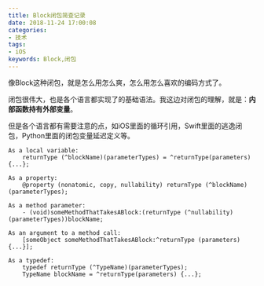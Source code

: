 ```yaml
---
title: Block闭包简查记录
date: 2018-11-24 17:00:08
categories:
- 技术
tags:
- iOS
keywords: Block,闭包
---
```


像Block这种闭包，就是怎么用怎么爽，怎么用怎么喜欢的编码方式了。

闭包很伟大，也是各个语言都实现了的基础语法。我这边对闭包的理解，就是：**内部函数持有外部变量**。

但是各个语言都有需要注意的点，如iOS里面的循环引用，Swift里面的逃逸闭包，Python里面的闭包变量延迟定义等。

<!-- more -->

```
As a local variable:
	returnType (^blockName)(parameterTypes) = ^returnType(parameters) {...};

As a property:
	@property (nonatomic, copy, nullability) returnType (^blockName)(parameterTypes);

As a method parameter:
	- (void)someMethodThatTakesABlock:(returnType (^nullability)(parameterTypes))blockName;

As an argument to a method call:
	[someObject someMethodThatTakesABlock:^returnType (parameters) {...}];

As a typedef:
	typedef returnType (^TypeName)(parameterTypes);
	TypeName blockName = ^returnType(parameters) {...};

```

